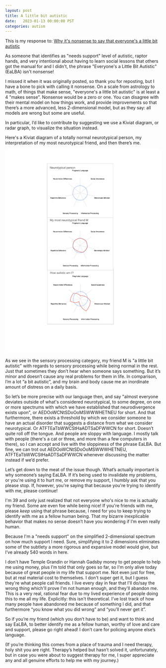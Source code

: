 ```yaml
---
layout: post
title: A little bit autistic
date:   2023-01-13 00:00:00 PST
categories: autism
---
```


This is my response to: [Why it's nonsense to say that everyone's a little bit autistic](https://neuroclastic.com/its-a-spectrum-doesnt-mean-what-you-think/)

As someone that identifies as "needs support" level of autistic, raptor hands, and very intentional about having to learn social lessons that others got the manual for and I didn't, the phrase "Everyone's a Little Bit Autistic"(EaLBA) isn't nonsense!

I missed it when it was originally posted, so thank you for reposting, but I have a bone to pick with calling it nonsense. On a scale from astrology to math, of things that make sense, "everyone's a little bit autistic" is at least a 4 "makes sense". Nonsense would be a zero or one. You can disagree with their mental model on how things work, and provide improvements so that there’s a more advanced, less 2-dimensional model, but as they say: all models are wrong but some are useful.

In particular, I’d like to contribute by suggesting we use a Kiviat diagram, or radar graph, to visualize the situation instead.

Here's a Kiviat diagram of a totally normal neurotypical person, my interpretation of my most neurotypical friend, and then there’s me.

![Kiviat diagram](/assets/kiviat-autism.png)

As we see in the sensory processing category, my friend M is "a little bit autistic" with regards to sensory processing while being normal in the rest. Just that sometimes they don’t hear when someone says something. But it’s minor and doesn’t cause any real problems for them in life. In comparison, I’m a lot “a bit autistic”, and my brain and body cause me an inordinate amount of distress on a daily basis.

So let’s be more precise with our language then, and say "almost everyone deviates outside of what's considered neurotypical, to some degree, on one or more spectrums with which we have established that neurodivergence exists upon", or AEDOoWCNtSDoOoMSWWWHETNEU for short. And that furthermore, there exists a threshold by which we consider someone to have an actual disorder that suggests a distance from what we consider neurotypical. Or ATFTEaTbWWCStHaADTSaDFWWCN for short. Doesn’t quite roll off the tongue. And people are sloppy with language. I mostly talk with people (there's a cat or three, and more than a few computers in there), so I can accept and live with the sloppiness of the phrase EaLBA. But fine, we can trot out AEDOoWCNtSDoOoMSWWWHETNEU, ATFTEaTbWWCStHaADTSaDFWWCN whenever discussing the matter instead if we’d prefer.

Let’s get down to the meat of the issue though. What’s actually important is why someone’s saying EaLBA. If it’s being used to invalidate my problems, or you're using it to hurt me, or remove my support, I humbly ask that you please stop. If, however, you're saying that because you're trying to identify with me, please continue!

I'm 39 and only just realized that not everyone who's nice to me is actually my friend. Some are even foe while being nice! If you're friends with me, please *keep* using that phrase because, I need for you to keep trying to identify with me as a fellow human being. That my bizarre inexplicable behavior that makes no sense doesn’t have you wondering if I’m even really human.

Because I'm a "needs support" on the simplified 2-dimensional spectrum on how much support I need. Sure, simplifying it to 2 dimensions eliminates some of the subtlety a more rigorous and expansive model would give, but I’ve already 540 words in here.

I don't have Temple Grandin or Hannah Gadsby money to get people to help me using money, plus I’m told that only goes so far, so I'm only alive today because of great people in my life that support me. Not even just for free, but at real material cost to themselves. I don't super get it, but I guess they're what people call friends. I live every day in fear that I'll do/say the wrong thing which'll prove I'm not human enough, and they'll abandon me. This is a very real, rational fear due to my lived experience of people doing this to me all my life. Explicitly: this isn't theoretical. I’ve lost track of how many people have abandoned me because of something I did, and that furthermore “you know what you did wrong” and “you’ll never get it”.

So if you’re my friend (which you don’t have to be) and want to think and say EaLBA, to better identify me as a fellow human, worthy of love and care and support, please go right ahead! I don’t care for policing anyone else’s language.

(If you’re thinking this comes from a place of trauma and I need therapy, holy shit you are right. Therapy’s helped but hasn’t solved it, unfortunately, but in case you were about to suggest therapy for me, I super appreciate any and all genuine efforts to help me with my journey.)

